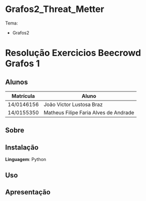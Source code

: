 # Grafos2_Threat_Metter


Tema:
 - Grafos2
 
# Resolução Exercicios Beecrowd Grafos 1

## Alunos
|Matrícula | Aluno |
| -- | -- |
| 14/0146156 |  João Victor Lustosa Braz |
| 14/0155350  |  Matheus Filipe Faria Alves de Andrade |

## Sobre 


## Instalação 
**Linguagem**: Python<br>


## Uso 


## Apresentação






